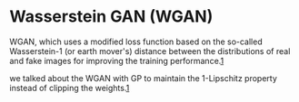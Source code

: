 

<!--
 * @version:
 * @Author:  StevenJokess https://github.com/StevenJokess
 * @Date: 2020-09-24 21:54:28
 * @LastEditors:  StevenJokess https://github.com/StevenJokess
 * @LastEditTime: 2020-09-24 21:59:30
 * @Description:
 * @TODO::
 * @Reference:
-->

# Wasserstein GAN (WGAN)

WGAN, which uses a modified loss function based on the so-called Wasserstein-1 (or earth mover's) distance between the distributions of real and fake images for improving the training performance.[1]


we talked about the WGAN with GP to maintain the 1-Lipschitz property instead of clipping the weights.[1]

[1]: https://learning.oreilly.com/library/view/python-machine-learning/9781789955750/Text/Chapter_17.xhtml#_idParaDest-342
